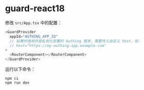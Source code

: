 # guard-react18


修改 `src/App.tsx` 中的配置：

``` typescript
<GuardProvider
  appId="AUTHING_APP_ID"
  // 如果你使用的是私有化部署的 Authing 服务，需要传入自定义 host，如 
  // host="https://my-authing-app.example.com"
>
  <RouterComponent></RouterComponent>
</GuardProvider>
```

运行以下命令：

``` shell
npm ci
npm run dev
```
